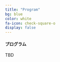 ```yaml
---
title: "Program"
bg: blue
color: white
fa-icon: check-square-o
display: false
---
```


#### プログラム

TBD